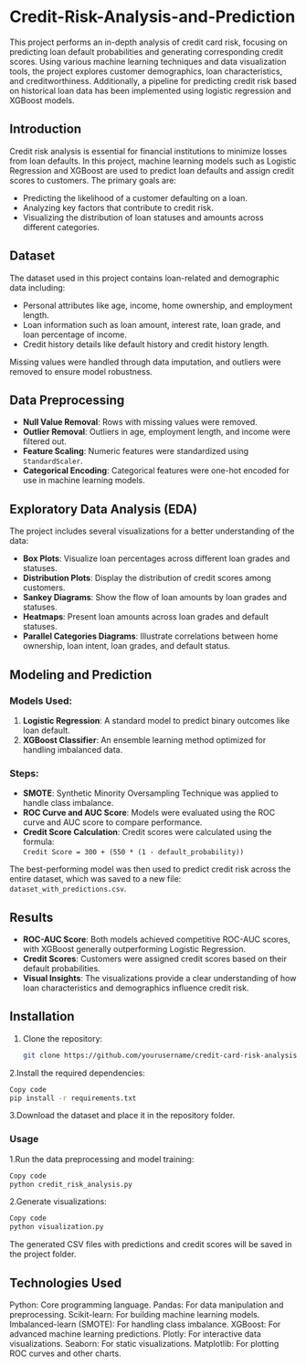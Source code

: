 # Credit-Risk-Analysis-and-Prediction


This project performs an in-depth analysis of credit card risk, focusing on predicting loan default probabilities and generating corresponding credit scores. Using various machine learning techniques and data visualization tools, the project explores customer demographics, loan characteristics, and creditworthiness. Additionally, a pipeline for predicting credit risk based on historical loan data has been implemented using logistic regression and XGBoost models.

## Introduction

Credit risk analysis is essential for financial institutions to minimize losses from loan defaults. In this project, machine learning models such as Logistic Regression and XGBoost are used to predict loan defaults and assign credit scores to customers. The primary goals are:
- Predicting the likelihood of a customer defaulting on a loan.
- Analyzing key factors that contribute to credit risk.
- Visualizing the distribution of loan statuses and amounts across different categories.

## Dataset

The dataset used in this project contains loan-related and demographic data including:
- Personal attributes like age, income, home ownership, and employment length.
- Loan information such as loan amount, interest rate, loan grade, and loan percentage of income.
- Credit history details like default history and credit history length.

Missing values were handled through data imputation, and outliers were removed to ensure model robustness.

## Data Preprocessing

- **Null Value Removal**: Rows with missing values were removed.
- **Outlier Removal**: Outliers in age, employment length, and income were filtered out.
- **Feature Scaling**: Numeric features were standardized using `StandardScaler`.
- **Categorical Encoding**: Categorical features were one-hot encoded for use in machine learning models.

## Exploratory Data Analysis (EDA)

The project includes several visualizations for a better understanding of the data:
- **Box Plots**: Visualize loan percentages across different loan grades and statuses.
- **Distribution Plots**: Display the distribution of credit scores among customers.
- **Sankey Diagrams**: Show the flow of loan amounts by loan grades and statuses.
- **Heatmaps**: Present loan amounts across loan grades and default statuses.
- **Parallel Categories Diagrams**: Illustrate correlations between home ownership, loan intent, loan grades, and default status.

## Modeling and Prediction

### Models Used:
1. **Logistic Regression**: A standard model to predict binary outcomes like loan default.
2. **XGBoost Classifier**: An ensemble learning method optimized for handling imbalanced data.

### Steps:
- **SMOTE**: Synthetic Minority Oversampling Technique was applied to handle class imbalance.
- **ROC Curve and AUC Score**: Models were evaluated using the ROC curve and AUC score to compare performance.
- **Credit Score Calculation**: Credit scores were calculated using the formula:  
  `Credit Score = 300 + (550 * (1 - default_probability))`

The best-performing model was then used to predict credit risk across the entire dataset, which was saved to a new file: `dataset_with_predictions.csv`.

## Results

- **ROC-AUC Score**: Both models achieved competitive ROC-AUC scores, with XGBoost generally outperforming Logistic Regression.
- **Credit Scores**: Customers were assigned credit scores based on their default probabilities.
- **Visual Insights**: The visualizations provide a clear understanding of how loan characteristics and demographics influence credit risk.

## Installation

1. Clone the repository:
   ```bash
   git clone https://github.com/yourusername/credit-card-risk-analysis.git
   ```

2.Install the required dependencies:

```bash
Copy code
pip install -r requirements.txt
```

3.Download the dataset and place it in the repository folder.

### Usage

1.Run the data preprocessing and model training:

```bash
Copy code
python credit_risk_analysis.py
```

2.Generate visualizations:

```bash
Copy code
python visualization.py
```
The generated CSV files with predictions and credit scores will be saved in the project folder.

## Technologies Used
Python: Core programming language.
Pandas: For data manipulation and preprocessing.
Scikit-learn: For building machine learning models.
Imbalanced-learn (SMOTE): For handling class imbalance.
XGBoost: For advanced machine learning predictions.
Plotly: For interactive data visualizations.
Seaborn: For static visualizations.
Matplotlib: For plotting ROC curves and other charts.
